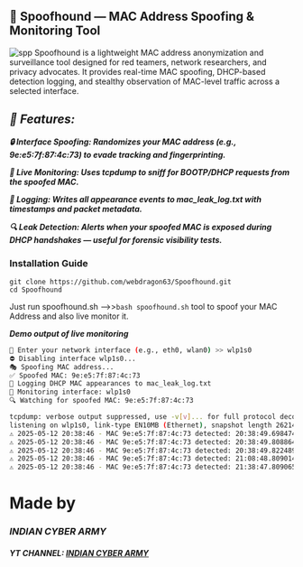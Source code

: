 ##  🐾 Spoofhound — MAC Address Spoofing & Monitoring Tool
![spp](https://github.com/user-attachments/assets/ea2d0ba6-76d0-4a67-b479-c2b6f457d3a7)
Spoofhound is a lightweight MAC address anonymization and surveillance tool designed for red teamers, network researchers, and privacy advocates.
It provides real-time MAC spoofing, DHCP-based detection logging, and stealthy observation of MAC-level traffic across a selected interface.

## ***🔧 Features:***
***🔒 Interface Spoofing: Randomizes your MAC address (e.g., 9e:e5:7f:87:4c:73) to evade tracking and fingerprinting.***

***📡 Live Monitoring: Uses tcpdump to sniff for BOOTP/DHCP requests from the spoofed MAC.***

***📘 Logging: Writes all appearance events to mac_leak_log.txt with timestamps and packet metadata.***

***🔍 Leak Detection: Alerts when your spoofed MAC is exposed during DHCP handshakes — useful for forensic visibility tests.***

### Installation Guide
```
git clone https://github.com/webdragon63/Spoofhound.git
cd Spoofhound
```
Just run spoofhound.sh -->>`bash spoofhound.sh` tool to spoof your MAC Address and also live monitor it.

***Demo output of live monitoring***
``` bash
🔧 Enter your network interface (e.g., eth0, wlan0) >> wlp1s0
⛔ Disabling interface wlp1s0...
🎭 Spoofing MAC address...
✅ Spoofed MAC: 9e:e5:7f:87:4c:73
📝 Logging DHCP MAC appearances to mac_leak_log.txt
📡 Monitoring interface: wlp1s0
🔍 Watching for spoofed MAC: 9e:e5:7f:87:4c:73

tcpdump: verbose output suppressed, use -v[v]... for full protocol decode
listening on wlp1s0, link-type EN10MB (Ethernet), snapshot length 262144 bytes
⚠️ 2025-05-12 20:38:46 - MAC 9e:e5:7f:87:4c:73 detected: 20:38:49.698474 IP 0.0.0.0.bootpc > 255.255.255.255.bootps: BOOTP/DHCP, Request from 9e:e5:7f:87:4c:73 (oui Unknown), length 290
⚠️ 2025-05-12 20:38:46 - MAC 9e:e5:7f:87:4c:73 detected: 20:38:49.808864 IP 0.0.0.0.bootpc > 255.255.255.255.bootps: BOOTP/DHCP, Request from 9e:e5:7f:87:4c:73 (oui Unknown), length 290
⚠️ 2025-05-12 20:38:46 - MAC 9e:e5:7f:87:4c:73 detected: 20:38:49.822489 IP 0.0.0.0.bootpc > 255.255.255.255.bootps: BOOTP/DHCP, Request from 9e:e5:7f:87:4c:73 (oui Unknown), length 296
⚠️ 2025-05-12 20:38:46 - MAC 9e:e5:7f:87:4c:73 detected: 21:08:48.809014 IP 192.168.43.72.bootpc > 192.168.43.1.bootps: BOOTP/DHCP, Request from 9e:e5:7f:87:4c:73 (oui Unknown), length 284
⚠️ 2025-05-12 20:38:46 - MAC 9e:e5:7f:87:4c:73 detected: 21:38:47.809065 IP 192.168.43.72.bootpc > 192.168.43.1.bootps: BOOTP/DHCP, Request from 9e:e5:7f:87:4c:73 (oui Unknown), length 284
```


  # Made by
### ***INDIAN CYBER ARMY***
#### ***YT CHANNEL: [INDIAN CYBER ARMY](https://www.youtube.com/@webdragon63)***
